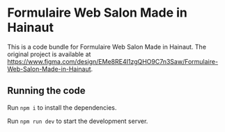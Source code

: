 
  # Formulaire Web Salon Made in Hainaut

  This is a code bundle for Formulaire Web Salon Made in Hainaut. The original project is available at https://www.figma.com/design/EMe8RE4I1zgQHO9C7n3Saw/Formulaire-Web-Salon-Made-in-Hainaut.

  ## Running the code

  Run `npm i` to install the dependencies.

  Run `npm run dev` to start the development server.
  